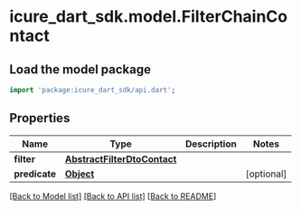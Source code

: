 # icure_dart_sdk.model.FilterChainContact

## Load the model package
```dart
import 'package:icure_dart_sdk/api.dart';
```

## Properties
Name | Type | Description | Notes
------------ | ------------- | ------------- | -------------
**filter** | [**AbstractFilterDtoContact**](AbstractFilterDtoContact.md) |  |
**predicate** | [**Object**](.md) |  | [optional]

[[Back to Model list]](../README.md#documentation-for-models) [[Back to API list]](../README.md#documentation-for-api-endpoints) [[Back to README]](../README.md)

